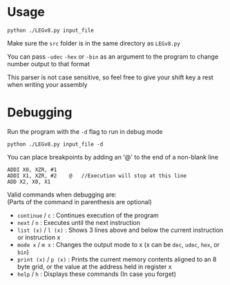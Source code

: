 # Usage

```
python ./LEGv8.py input_file
```

Make sure the ```src``` folder is in the same directory as ```LEGv8.py```

You can pass ```-udec``` ```-hex``` or ```-bin``` as an argument to the program to change number output to that format

This parser is not case sensitive, so feel free to give your shift key a rest when writing your assembly

# Debugging

Run the program with the ```-d``` flag to run in debug mode

```
python ./LEGv8.py input_file -d
```

You can place breakpoints by adding an '@' to the end of a non-blank line

```
ADDI X0, XZR, #1
ADDI X1, XZR, #2    @   //Execution will stop at this line
ADD X2, X0, X1
```

Valid commands when debugging are:  
(Parts of the command in parenthesis are optional)

- ```continue``` / ```c``` : Continues execution of the program 
- ```next``` / ```n``` : Executes until the next instruction
- ```list (x)``` / ```l (x)``` : Shows 3 lines above and below the current instruction or instruction x
- ```mode x``` / ```m x``` : Changes the output mode to x (x can  be ```dec```, ```udec```, ```hex```, or ```bin```)
- ```print (x)``` / ```p (x)``` : Prints the current memory contents aligned to an 8 byte grid, or the value at the address held in register x
- ```help``` / ```h``` : Displays these commands (In case you forget)
